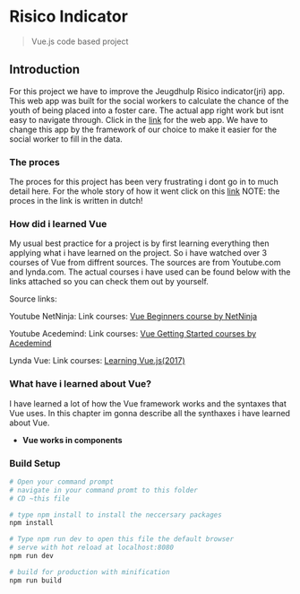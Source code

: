 # Risico Indicator
> Vue.js code based project
## Introduction
For this project we have to improve the Jeugdhulp Risico indicator(jri) app. This web app was built for the social workers to calculate the chance of the youth of being placed into a foster care. The actual app right work but isnt easy to navigate through. Click in the [link](http://174.138.1.153/kindveiligthuis) for the web app. We have to change this app by the framework of our choice to make it easier for the social worker to fill in the data.

### The proces
The proces for this project has been very frustrating i dont go in to much detail here. For the whole story of how it went click on this [link](https://locnguyen.gitbook.io/vue-project/)
NOTE: the proces in the link is written in dutch!

### How did i learned Vue
My usual best practice for a project is by first learning everything then applying what i have learned on the project. So i have watched over 3 courses of Vue from diffrent sources. The sources are from Youtube.com and lynda.com. The actual courses i have used  can be found below with the links attached so you can check them out by yourself.

Source links:

Youtube NetNinja:
Link courses: [Vue Beginners course by NetNinja](https://www.youtube.com/watch?v=5LYrN_cAJoA&list=PL4cUxeGkcC9gQcYgjhBoeQH7wiAyZNrYa)

Youtube Acedemind:
Link courses: [Vue Getting Started courses by Acedemind](https://www.youtube.com/watch?v=nyJSd6V2DRI&list=PL55RiY5tL51p-YU-Uw90qQH419BM4Iz07)

Lynda Vue:
Link courses: [Learning Vue.js(2017)](https://www.lynda.com/JavaScript-tutorials/Welcome/562924/594465-4.html?srchtrk=index%3a2%0alinktypeid%3a2%0aq%3avue.js%0apage%3a1%0as%3arelevance%0asa%3atrue%0aproducttypeid%3a2)

### What have i learned about Vue?
I have learned a lot of how the Vue framework works and the syntaxes that Vue uses. In this chapter im gonna describe all the synthaxes i have learned about Vue.

* **Vue works in components**


### Build Setup
``` bash
# Open your command prompt
# navigate in your command promt to this folder
# CD ~this file

# type npm install to install the neccersary packages
npm install

# Type npm run dev to open this file the default browser
# serve with hot reload at localhost:8080
npm run dev

# build for production with minification
npm run build
```
